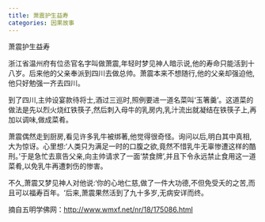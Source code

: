 ```yaml
---
title: 萧震护生益寿
categories: 因果故事
---
```


	   
萧震护生益寿

浙江省温州府有位丞官名字叫做萧震,年轻时梦见神人暗示说,他的寿命只能活到十八岁。后来他的父亲奉派到四川去做总帅。萧震本来不想随行,他的父亲却强迫他,他只好勉强一齐去四川。

到了四川,主帅设宴款待将士,酒过三巡时,照例要进一道名菜叫‘玉箸羹’。这道菜的做法是先以烈火烧红铁筷子,然后刺入母牛的乳房内,乳汁流出就凝结在铁筷子上,再加以调味,做成菜肴。

萧震偶然走到厨房,看见许多乳牛被绑著,他觉得很奇怪。询问以后,明白其中真相,大为惊讶。心里想:‘人类只为满足一时的口腹之欲,竟然不惜乳牛无辜惨遭这样的酷刑。’于是急忙去禀告父亲,向主帅请求了一面‘禁食牌’,并且下令永远禁止食用这一道菜肴,以免乳牛再遭刺伤的惨害。

不久,萧震又梦见神人对他说:‘你的心地仁慈,做了一件大功德,不但免受夭的之苦,而且可以福寿百年。‘后来,萧震果然活到了九十多岁,无病安详而终。

摘自五明学佛网：http://www.wmxf.net/nr/18/175086.html